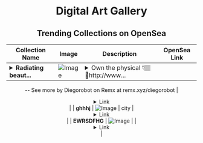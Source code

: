 <div align="center">

# Digital Art Gallery

## Trending Collections on OpenSea

| Collection Name                       | Image                                                                                     | Description                       | OpenSea Link                                                                                          |
|---------------------------------------|-------------------------------------------------------------------------------------------|-----------------------------------|--------------------------------------------------------------------------------------------------------|
| **<details><summary>Radiating beaut...</summary>Radiating beauty</details>** | ![Image](https://i.seadn.io/s/raw/files/9b0647ad762494846a587f6441038241.jpg?w=500&auto=format?w=200&auto=format) | <details><summary>Own the physical 👇🏽🚨http://www...</summary>Own the physical 👇🏽🚨http://www.diegorobot.art/product/radiating-beauty
--
See more by Diegorobot on Remx at remx.xyz/diegorobot</details> | <details><summary>Link</summary>[Radiating beauty](https://opensea.io/collection/radiating-beauty)</details> |
| **ghhhj** | ![Image](https://i.seadn.io/s/raw/files/6e9746e52619d17a29df2140db707e31.jpg?w=500&auto=format?w=200&auto=format) | city | <details><summary>Link</summary>[ghhhj](https://opensea.io/collection/ghhhj)</details> |
| **EWRSDFHG** | ![Image](https://i.seadn.io/s/raw/files/a37a8ca86448357e382dc2c8a21c04ab.webp?w=500&auto=format?w=200&auto=format) |  | <details><summary>Link</summary>[EWRSDFHG](https://opensea.io/collection/ewrsdfhg-7)</details> |

</div>
